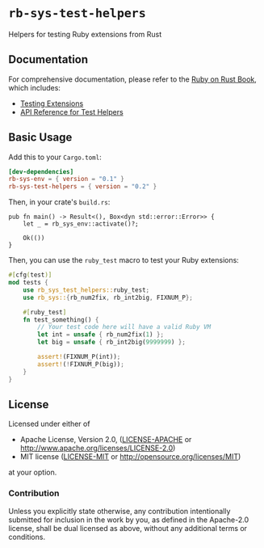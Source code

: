 # `rb-sys-test-helpers`

Helpers for testing Ruby extensions from Rust

## Documentation

For comprehensive documentation, please refer to the [Ruby on Rust Book](https://oxidize-rb.github.io/rb-sys/), which includes:

- [Testing Extensions](https://oxidize-rb.github.io/rb-sys/testing.html)
- [API Reference for Test Helpers](https://oxidize-rb.github.io/rb-sys/api-reference/test-helpers.html)

## Basic Usage

Add this to your `Cargo.toml`:

```toml
[dev-dependencies]
rb-sys-env = { version = "0.1" }
rb-sys-test-helpers = { version = "0.2" }
```

Then, in your crate's `build.rs`:

```rust,ignore
pub fn main() -> Result<(), Box<dyn std::error::Error>> {
    let _ = rb_sys_env::activate()?;

    Ok(())
}
```

Then, you can use the `ruby_test` macro to test your Ruby extensions:

```rust
#[cfg(test)]
mod tests {
    use rb_sys_test_helpers::ruby_test;
    use rb_sys::{rb_num2fix, rb_int2big, FIXNUM_P};

    #[ruby_test]
    fn test_something() {
        // Your test code here will have a valid Ruby VM
        let int = unsafe { rb_num2fix(1) };
        let big = unsafe { rb_int2big(9999999) };

        assert!(FIXNUM_P(int));
        assert!(!FIXNUM_P(big));
    }
}
```

## License

Licensed under either of

- Apache License, Version 2.0, ([LICENSE-APACHE](LICENSE-APACHE) or http://www.apache.org/licenses/LICENSE-2.0)
- MIT license ([LICENSE-MIT](LICENSE-MIT) or http://opensource.org/licenses/MIT)

at your option.

### Contribution

Unless you explicitly state otherwise, any contribution intentionally submitted for inclusion in the work by you, as defined in the Apache-2.0 license, shall be dual licensed as above, without any additional terms or conditions.
